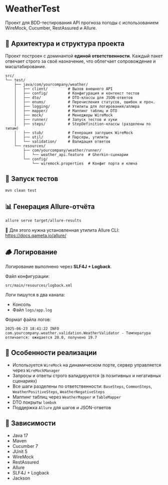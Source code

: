 # WeatherTest

Проект для BDD-тестирования API прогноза погоды с использованием WireMock, Cucumber, RestAssured и Allure.

## 🧱 Архитектура и структура проекта

Проект построен с доминантой **единой ответственности**. Каждый пакет отвечает строго за своё назначение, что облегчает сопровождение и масштабирование.

```
src/
└── test/
    ├── java/com/yourcompany/weather/
    │   ├── client/         # Вызов внешнего API
    │   ├── config/         # Конфигурация и контекст тестов
    │   ├── dto/            # DTO-классы для JSON-ответов
    │   ├── enums/          # Перечисления статусов, ошибок и проч.
    │   ├── logging/        # Утилиты для логирования/аллюра
    │   ├── mapper/         # Маппинг таблиц и DTO
    │   ├── mock/           # Менеджеры WireMock
    │   ├── runner/         # Запуск тестов и хуки
    │   ├── steps/          # StepDefinition-классы (разделены по типам)
    │   ├── stub/           # Генерация заглушек WireMock
    │   ├── util/           # Парсеры, утилиты
    │   └── validation/     # Валидация ответов
    └── resources/
        ├── com/yourcompany/weather/runner/
        │   └── weather_api.feature  # Gherkin-сценарии
        └── config/
            └── wiremock.properties  # Конфиг порта и ключа
```

## 🚀 Запуск тестов

```bash
mvn clean test
```

## 📊 Генерация Allure-отчёта

```bash
allure serve target/allure-results
```

📌 Для этого нужна установленная утилита Allure CLI: https://docs.qameta.io/allure/

## 🪵 Логирование

Логирование выполнено через **SLF4J + Logback**.

Файл конфигурации:
```
src/main/resources/logback.xml
```

Логи пишутся в два канала:
- Консоль
- Файл `logs/app.log`

Формат файла логов:
```
2025-06-23 18:41:22 INFO  com.yourcompany.weather.validation.WeatherValidator - Температура отличается: ожидается 20.0, получено 19.7
```

## 🧪 Особенности реализации

- Используется `WireMock` на динамическом порте, сервер управляется через `WireMockManager`
- Запросы и ответы строго валидируются (в позитивных и негативных сценариях)
- Все шаги разделены по ответственности: `BaseSteps`, `CommonSteps`, `WeatherPositiveSteps`, `WeatherNegativeSteps`
- Маппинг таблиц через `WeatherMapper` и `TableMapper`
- DTO покрыты `lombok`
- Поддержка `Allure` для шагов и JSON-ответов

## 📍 Зависимости

- Java 17
- Maven
- Cucumber 7
- JUnit 5
- WireMock
- RestAssured
- Allure
- SLF4J + Logback
- Jackson